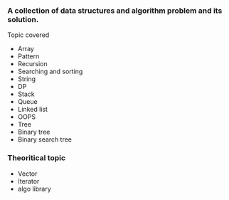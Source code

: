 ### A collection of data structures and algorithm problem and its solution.
Topic covered
- Array
- Pattern
- Recursion
- Searching and sorting
- String
- DP
- Stack
- Queue
- Linked list
- OOPS
- Tree
- Binary tree
- Binary search tree

### Theoritical topic 
- Vector
- Iterator
- algo library